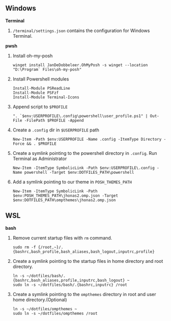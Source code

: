 
## Windows

**Terminal**

1. `/terminal/settings.json` contains the configuration for Windows Terminal.

**pwsh**
1. Install oh-my-posh

    ```
    winget install JanDeDobbeleer.OhMyPosh -s winget --location "D:\Program` Files\oh-my-posh"
    ```

2. Install Powershell modules

    ```
    Install-Module PSReadLine
    Install-Module PSFzf
    Install-Module Terminal-Icons
    ```
3. Append script to `$PROFILE`
    ```
    ". `$env:USERPROFILE\.config\powershell\user_profile.ps1" | Out-File -FilePath $PROFILE -Append
    ```
4. Create a `.config` dir in `$USERPROFILE` path

    ```
    New-Item -Path $env:USERPROFILE -Name .config -ItemType Directory -Force && . $PROFILE
    ```
5. Create a symlink pointing to the powershell directory in `.config`. Run Terminal as Administrator

    ```
    New-Item -ItemType SymbolicLink -Path $env:USERPROFILE\.config -Name powershell -Target $env:DOTFILES_PATH\powershell
    ```
6. Add a symlink pointing to our theme in `POSH_THEMES_PATH`

    ```
    New-Item -ItemType SymbolicLink -Path $env:POSH_THEMES_PATH\jhonas2.omp.json -Target $env:DOTFILES_PATH\ompthemes\jhonas2.omp.json
    ```
## WSL

**bash**

1. Remove current startup files with `rm` command. 

    ```
    sudo rm -f {/root,~}/.{bashrc,bash_profile,bash_aliases,bash_logout,inputrc,profile}
    ```
    
2. Create a symlink pointing to the startup files in home directory and root directory. 
    
    ```
    ln -s ~/dotfiles/bash/.{bashrc,bash_aliases,profile,inputrc,bash_logout} ~
    sudo ln -s ~/dotfiles/bash/.{bashrc,inputrc} /root
    ```

3. Create a symlink pointing to the `ompthemes` directory in root and user home directory.(Optional)

    ```
    ln -s ~/dotfiles/ompthemes ~
    sudo ln -s ~/dotfiles/ompthemes /root
    ```
